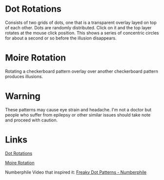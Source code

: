 # Dot Rotations

Consists of two grids of dots, one that is a transparent overlay layed on top of each other.  Dots are randomly distributed.  Click on it and the top layer rotates at the mouse click position.  This shows a series of concentric circles for about a second or so before the illusion disappears.

# Moire Rotation

Rotating a checkerboard pattern overlay over another checkerboard pattern produces illusions.

# Warning

These patterns may cause eye strain and headache.  I'm not a doctor but people who suffer from epilepsy or other similar issues should take note and proceed with caution.

# Links

[Dot Rotations](https://dotrotations.netlify.app/)

[Moire Rotation](https://dotrotations.netlify.app/)

Numberphile Video that inspired it: [Freaky Dot Patterns - Numberphile](https://www.youtube.com/watch?v=QAja2jp1VjE)